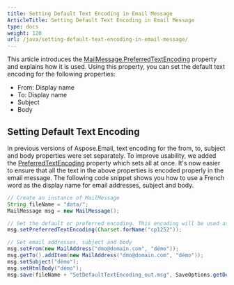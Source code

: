 ```yaml
---
title: Setting Default Text Encoding in Email Message
ArticleTitle: Setting Default Text Encoding in Email Message
type: docs
weight: 120
url: /java/setting-default-text-encoding-in-email-message/
---
```



This article introduces the [MailMessage.PreferredTextEncoding](https://apireference.aspose.com/email/java/com.aspose.email/MailMessage#setPreferredTextEncoding\(java.nio.charset.Charset\)) property and explains how it is used. Using this property, you can set the default text encoding for the following properties:

- From: Display name
- To: Display name
- Subject
- Body
## **Setting Default Text Encoding**
In previous versions of Aspose.Email, text encoding for the from, to, subject and body properties were set separately. To improve usability, we added the [PreferredTextEncoding](https://apireference.aspose.com/email/java/com.aspose.email/MailMessage#setPreferredTextEncoding\(java.nio.charset.Charset\)) property which sets all at once. It's now easier to ensure that all the text in the above properties is encoded properly in the email message. The following code snippet shows you how to use a French word as the display name for email addresses, subject and body.



~~~Java
// Create an instance of MailMessage
String fileName = "data/";
MailMessage msg = new MailMessage();

// Set the default or preferred encoding. This encoding will be used as the default for the from/to email addresses, subject and body of message.
msg.setPreferredTextEncoding(Charset.forName("cp1252"));

// Set email addresses, subject and body
msg.setFrom(new MailAddress("dmo@domain.com", "démo"));
msg.getTo().addItem(new MailAddress("dmo@domain.com", "démo"));
msg.setSubject("démo");
msg.setHtmlBody("démo");
msg.save(fileName + "SetDefaultTextEncoding_out.msg", SaveOptions.getDefaultMsg());
~~~
